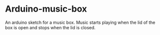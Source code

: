 # Arduino-music-box
An arduino sketch for a music box. Music starts playing when the lid of the box is open and stops when the lid is closed.

